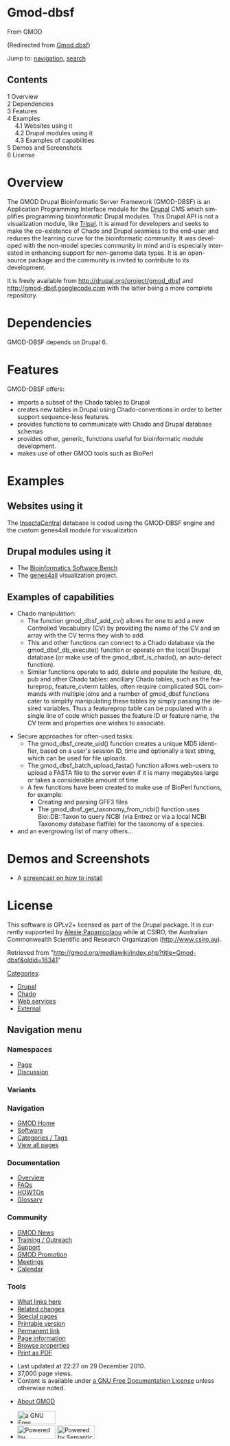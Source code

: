 <div id="mw-page-base" class="noprint">

</div>

<div id="mw-head-base" class="noprint">

</div>

<div id="content" class="mw-body" role="main">

<span id="top"></span>

<div id="mw-js-message" style="display:none;">

</div>



# <span dir="auto">Gmod-dbsf</span>

<div id="bodyContent">

<div id="siteSub">

From GMOD

</div>

<div id="contentSub">

(Redirected from [Gmod
dbsf](http://gmod.org/mediawiki/index.php?title=Gmod_dbsf&redirect=no "Gmod dbsf"))

</div>

<div id="jump-to-nav" class="mw-jump">

Jump to: [navigation](#mw-navigation), [search](#p-search)

</div>

<div id="mw-content-text" class="mw-content-ltr" lang="en" dir="ltr">

<div id="toc" class="toc">

<div id="toctitle">

## Contents

</div>

- [<span class="tocnumber">1</span>
  <span class="toctext">Overview</span>](#Overview)
- [<span class="tocnumber">2</span>
  <span class="toctext">Dependencies</span>](#Dependencies)
- [<span class="tocnumber">3</span>
  <span class="toctext">Features</span>](#Features)
- [<span class="tocnumber">4</span>
  <span class="toctext">Examples</span>](#Examples)
  - [<span class="tocnumber">4.1</span> <span class="toctext">Websites
    using it</span>](#Websites_using_it)
  - [<span class="tocnumber">4.2</span> <span class="toctext">Drupal
    modules using it</span>](#Drupal_modules_using_it)
  - [<span class="tocnumber">4.3</span> <span class="toctext">Examples
    of capabilities</span>](#Examples_of_capabilities)
- [<span class="tocnumber">5</span> <span class="toctext">Demos and
  Screenshots</span>](#Demos_and_Screenshots)
- [<span class="tocnumber">6</span>
  <span class="toctext">License</span>](#License)

</div>

# <span id="Overview" class="mw-headline">Overview</span>

The GMOD Drupal Bioinformatic Server Framework (GMOD-DBSF) is an
Application Programming Interface module for the
<a href="http://drupal.org" class="external text"
rel="nofollow">Drupal</a> CMS which simplifies programming bioinformatic
Drupal modules. This Drupal API is not a visualization module, like
[Tripal](Tripal.1 "Tripal"). It is aimed for developers and seeks to
make the co-existence of Chado and Drupal seamless to the end-user and
reduces the learning curve for the bioinformatic community. It was
developed with the non-model species community in mind and is especially
interested in enhancing support for non-genome data types. It is an
open-source package and the community is invited to contribute to its
development.

It is freely available from
<a href="http://drupal.org/project/gmod_dbsf" class="external free"
rel="nofollow">http://drupal.org/project/gmod_dbsf</a> and
<a href="http://gmod-dbsf.googlecode.com" class="external free"
rel="nofollow">http://gmod-dbsf.googlecode.com</a> with the latter being
a more complete repository.

# <span id="Dependencies" class="mw-headline">Dependencies</span>

GMOD-DBSF depends on Drupal 6.

# <span id="Features" class="mw-headline">Features</span>

GMOD-DBSF offers:

- imports a subset of the Chado tables to Drupal
- creates new tables in Drupal using Chado-conventions in order to
  better support sequence-less features.
- provides functions to communicate with Chado and Drupal database
  schemas
- provides other, generic, functions useful for bioinformatic module
  development.
- makes use of other GMOD tools such as BioPerl

# <span id="Examples" class="mw-headline">Examples</span>

## <span id="Websites_using_it" class="mw-headline">Websites using it</span>

The <a href="http://insectacentral.org" class="external text"
rel="nofollow">InsectaCentral</a> database is coded using the GMOD-DBSF
engine and the custom genes4all module for visualization

## <span id="Drupal_modules_using_it" class="mw-headline">Drupal modules using it</span>

- The [Bioinformatics Software
  Bench](Biosoftware_bench "Biosoftware bench")
- The [genes4all](Genes4all "Genes4all") visualization project.

## <span id="Examples_of_capabilities" class="mw-headline">Examples of capabilities</span>

- Chado manipulation:
  - The function gmod_dbsf_add_cv() allows for one to add a new
    Controlled Vocabulary (CV) by providing the name of the CV and an
    array with the CV terms they wish to add.
  - This and other functions can connect to a Chado database via the
    gmod_dbsf_db_execute() function or operate on the local Drupal
    database (or make use of the gmod_dbsf_is_chado(), an auto-detect
    function).
  - Similar functions operate to add, delete and populate the feature,
    db, pub and other Chado tables: ancillary Chado tables, such as the
    featureprop, feature_cvterm tables, often require complicated SQL
    commands with multiple joins and a number of gmod_dbsf functions
    cater to simplify manipulating these tables by simply passing the
    desired variables. Thus a featureprop table can be populated with a
    single line of code which passes the feature ID or feature name, the
    CV term and properties one wishes to associate.

<!-- -->

- Secure approaches for often-used tasks:
  - The gmod_dbsf_create_uid() function creates a unique MD5 identifier,
    based on a user's session ID, time and optionally a text string,
    which can be used for file uploads.
  - The gmod_dbsf_batch_upload_fasta() function allows web-users to
    upload a FASTA file to the server even if it is many megabytes large
    or takes a considerable amount of time
  - A few functions have been created to make use of BioPerl functions,
    for example:
    - Creating and parsing GFF3 files
    - The gmod_dbsf_get_taxonomy_from_ncbi() function uses
      Bio::DB::Taxon to query NCBI (via Entrez or via a local NCBI
      Taxonomy database flatfile) for the taxonomy of a species.
- and an evergrowing list of many others...

  

# <span id="Demos_and_Screenshots" class="mw-headline">Demos and Screenshots</span>

- A <a href="http://www.scivee.tv/node/20322" class="external text"
  rel="nofollow">screencast on how to install</a>

# <span id="License" class="mw-headline">License</span>

This software is GPLv2+ licensed as part of the Drupal package. It is
currently supported by [Alexie
Papanicolaou](User:Alpapan "User:Alpapan") while at CSIRO, the
Australian Commonwealth Scientific and Research Organization
(<a href="http://www.csiro.au" class="external free"
rel="nofollow">http://www.csiro.au</a>).

</div>

<div class="printfooter">

Retrieved from
"<http://gmod.org/mediawiki/index.php?title=Gmod-dbsf&oldid=16341>"

</div>

<div id="catlinks" class="catlinks">

<div id="mw-normal-catlinks" class="mw-normal-catlinks">

[Categories](Special:Categories "Special:Categories"):

- [Drupal](Category:Drupal "Category:Drupal")
- [Chado](Category:Chado "Category:Chado")
- [Web services](Category:Web_services "Category:Web services")
- [External](Category:External "Category:External")

</div>

</div>

<div class="visualClear">

</div>

</div>

</div>

<div id="mw-navigation">

## Navigation menu

<div id="mw-head">



<div id="left-navigation">

<div id="p-namespaces" class="vectorTabs" role="navigation"
aria-labelledby="p-namespaces-label">

### Namespaces

- <span id="ca-nstab-main"><a href="Gmod-dbsf" accesskey="c"
  title="View the content page [c]">Page</a></span>
- <span id="ca-talk"><a
  href="http://gmod.org/mediawiki/index.php?title=Talk:Gmod-dbsf&amp;action=edit&amp;redlink=1"
  accesskey="t"
  title="Discussion about the content page [t]">Discussion</a></span>

</div>

<div id="p-variants" class="vectorMenu emptyPortlet" role="navigation"
aria-labelledby="p-variants-label">

### 

### Variants[](#)

<div class="menu">

</div>

</div>

</div>

<div id="right-navigation">





</div>



</div>

</div>

</div>

<div id="mw-panel">

<div id="p-logo" role="banner">

<a href="Main_Page"
style="background-image: url(../images/GMOD-cogs.png);"
title="Visit the main page"></a>

</div>

<div id="p-Navigation" class="portal" role="navigation"
aria-labelledby="p-Navigation-label">

### Navigation

<div class="body">

- <span id="n-GMOD-Home">[GMOD Home](Main_Page)</span>
- <span id="n-Software">[Software](GMOD_Components)</span>
- <span id="n-Categories-.2F-Tags">[Categories /
  Tags](Categories)</span>
- <span id="n-View-all-pages">[View all pages](Special:AllPages)</span>

</div>

</div>

<div id="p-Documentation" class="portal" role="navigation"
aria-labelledby="p-Documentation-label">

### Documentation

<div class="body">

- <span id="n-Overview">[Overview](Overview)</span>
- <span id="n-FAQs">[FAQs](Category:FAQ)</span>
- <span id="n-HOWTOs">[HOWTOs](Category:HOWTO)</span>
- <span id="n-Glossary">[Glossary](Glossary)</span>

</div>

</div>

<div id="p-Community" class="portal" role="navigation"
aria-labelledby="p-Community-label">

### Community

<div class="body">

- <span id="n-GMOD-News">[GMOD News](GMOD_News)</span>
- <span id="n-Training-.2F-Outreach">[Training /
  Outreach](Training_and_Outreach)</span>
- <span id="n-Support">[Support](Support)</span>
- <span id="n-GMOD-Promotion">[GMOD Promotion](GMOD_Promotion)</span>
- <span id="n-Meetings">[Meetings](Meetings)</span>
- <span id="n-Calendar">[Calendar](Calendar)</span>

</div>

</div>

<div id="p-tb" class="portal" role="navigation"
aria-labelledby="p-tb-label">

### Tools

<div class="body">

- <span id="t-whatlinkshere"><a href="Special:WhatLinksHere/Gmod-dbsf" accesskey="j"
  title="A list of all wiki pages that link here [j]">What links here</a></span>
- <span id="t-recentchangeslinked"><a href="Special:RecentChangesLinked/Gmod-dbsf" accesskey="k"
  title="Recent changes in pages linked from this page [k]">Related
  changes</a></span>
- <span id="t-specialpages"><a href="Special:SpecialPages" accesskey="q"
  title="A list of all special pages [q]">Special pages</a></span>
- <span id="t-print"><a
  href="http://gmod.org/mediawiki/index.php?title=Gmod-dbsf&amp;printable=yes"
  rel="alternate" accesskey="p"
  title="Printable version of this page [p]">Printable version</a></span>
- <span id="t-permalink">[Permanent
  link](http://gmod.org/mediawiki/index.php?title=Gmod-dbsf&oldid=16341 "Permanent link to this revision of the page")</span>
- <span id="t-info">[Page
  information](http://gmod.org/mediawiki/index.php?title=Gmod-dbsf&action=info)</span>
- <span id="t-smwbrowselink"><a href="Special:Browse/Gmod-2Ddbsf" rel="smw-browse">Browse
  properties</a></span>
- <span id="t-pdf">[Print as
  PDF](http://gmod.org/mediawiki/index.php?title=Special:PdfPrint&page=Gmod-dbsf)</span>

</div>

</div>

</div>

</div>

<div id="footer" role="contentinfo">

- <span id="footer-info-lastmod">Last updated at 22:27 on 29 December
  2010.</span>
- <span id="footer-info-viewcount">37,000 page views.</span>
- <span id="footer-info-copyright">Content is available under
  <a href="http://www.gnu.org/licenses/fdl-1.3.html" class="external"
  rel="nofollow">a GNU Free Documentation License</a> unless otherwise
  noted.</span>

<!-- -->

- <span id="footer-places-about">[About
  GMOD](GMOD:About "GMOD:About")</span>

<!-- -->

- <span id="footer-copyrightico">[<img src="http://www.gnu.org/graphics/gfdl-logo-small.png" width="88"
  height="31" alt="a GNU Free Documentation License" />](http://www.gnu.org/licenses/fdl-1.3.html)</span>
- <span id="footer-poweredbyico">[<img
  src="../mediawiki/skins/common/images/poweredby_mediawiki_88x31.png"
  width="88" height="31" alt="Powered by MediaWiki" />](http://www.mediawiki.org/)
  [<img
  src="../mediawiki/extensions/SemanticMediaWiki/resources/images/smw_button.png"
  width="88" height="31" alt="Powered by Semantic MediaWiki" />](https://www.semantic-mediawiki.org/wiki/Semantic_MediaWiki)</span>

<div style="clear:both">

</div>

</div>
